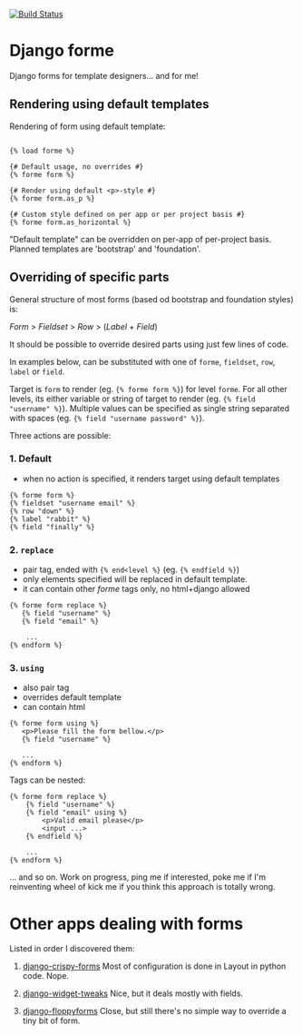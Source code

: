 [![Build Status](https://travis-ci.org/elvard/django-forme.png?branch=master)](https://travis-ci.org/elvard/django-forme)

Django forme
============

Django forms for template designers… and for me!

Rendering using default templates
---------------------------------

Rendering of form using default template:
```html+django

{% load forme %}

{# Default usage, no overrides #}
{% forme form %}

{# Render using default <p>-style #}
{% forme form.as_p %}

{# Custom style defined on per app or per project basis #}
{% forme form.as_horizontal %}
```

"Default template" can be overridden on per-app of per-project basis. Planned
templates are 'bootstrap' and 'foundation'.

Overriding of specific parts
----------------------------

General structure of most forms (based od bootstrap and foundation styles) is:

*Form* > *Fieldset* > *Row* > (*Label* + *Field*)

It should be possible to override desired parts using just few lines of code.

In examples below, **<level>** can be substituted with one of `forme`, `fieldset`,
 `row`, `label` or `field`.

Target is `form` to render (eg. `{% forme form %}`) for level `forme`.
For all other levels, its either variable or string of target to render
(eg. `{% field "username" %}`). Multiple values can be specified as single
string separated with spaces (eg. `{% field "username password" %}`).

Three actions are possible:

### 1. Default
 - when no action is specified, it renders target using default templates

```html+django
{% forme form %}
{% fieldset "username email" %}
{% row "down" %}
{% label "rabbit" %}
{% field "finally" %}
```

### 2. `replace`
 - pair tag, ended with `{% end<level %}` (eg. `{% endfield %}`)
 - only elements specified will be replaced in default template.
 - it can contain other *forme* tags only, no html+django allowed

```html+django
{% forme form replace %}
   {% field "username" %}
   {% field "email" %}

    ...
{% endform %}
```

### 3. `using`
 - also pair tag
 - overrides default template
 - can contain html

```html+django
{% forme form using %}
   <p>Please fill the form bellow.</p>
   {% field "username" %}

   ...
{% endform %}
```

Tags can be nested:
```html+django
{% forme form replace %}
    {% field "username" %}
    {% field "email" using %}
        <p>Valid email please</p>
        <input ...>
    {% endfield %}

    ...
{% endform %}
```

… and so on. Work on progress, ping me if interested, poke me if I'm reinventing
wheel of kick me if you think this approach is totally wrong.


Other apps dealing with forms
=============================

Listed in order I discovered them:

1. [django-crispy-forms](https://github.com/maraujop/django-crispy-forms)
   Most of configuration is done in Layout in python code. Nope.

2. [django-widget-tweaks](https://github.com/kmike/django-widget-tweaks)
   Nice, but it deals mostly with fields.

3. [django-floppyforms](https://github.com/brutasse/django-floppyforms)
   Close, but still there's no simple way to override a tiny bit of form.